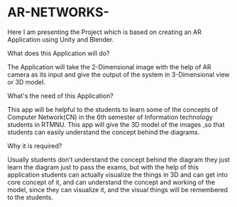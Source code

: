 # AR-NETWORKS-
Here I am presenting the Project which is based on creating an AR Application using Unity and Blender. 

What does this Application will do?

The Application will take the 2-Dimensional image with the help of AR camera as its input and give the output of the system in 3-Dimensional view or 3D model.


What's the need of this Application?

This app will be helpful to the students to learn some of the concepts of Computer Network(CN) in the 6th semester of Information technology students in RTMNU. This app will give the 3D model of the images ,so that students can easily understand the concept behind the diagrams.


Why it is required?

Usually students don’t understand the concept behind the diagram they just learn the diagram
just to pass the exams, but with the help of this  application  students can actually visualize the things in 3D and can get into core concept of it, and can understand the concept and working of the model, since they can visualize it, and the visual things will be remembered to the students.
